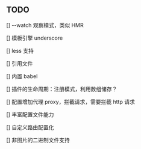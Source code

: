 <!--
 * @Author: dongmin
 * @LastEditors: dongmin
 * @Date: 2020-05-21 18:18:37
 * @LastEditTime: 2021-04-20 15:36:06
-->
## TODO

[] --watch 观察模式，类似 HMR 

[] 模板引擎 underscore

[] less 支持

[] 引用文件

[] 内置 babel

[] 插件的生命周期：注册模式，利用数组储存？

[] 配置增加代理 proxy，拦截请求，需要拦截 http 请求

[] 丰富配置文件能力

[] 自定义路由配置化

[] 非图片的二进制文件支持

